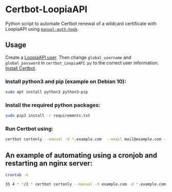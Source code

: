 # Certbot-LoopiaAPI
Python script to automate Certbot renewal of a wildcard certificate with LoopiaAPI using [`manual-auth-hook`](https://certbot.eff.org/docs/using.html#pre-and-post-validation-hooks).

## Usage
Create a [LoopiaAPI user](https://www.loopia.se/api/). Then change `global_username` and `global_password` in `certbot_LoopiaAPI.py` to the correct user information. [Install Certbot](https://certbot.eff.org/).

### Install python3 and pip (example on Debian 10):
```bash
sudo apt install python3 python3-pip
```

### Install the required python packages:
```bash
sudo pip3 install -r requirements.txt
```

### Run Certbot using:
```bash
certbot certonly --manual -d *.example.com  --email mail@example.com --agree-tos --no-bootstrap --manual-public-ip-logging-ok --preferred-challenges dns-01 --manual-auth-hook /path/to/certbot_LoopiaAPI.py --server https://acme-v02.api.letsencrypt.org/directory
```

## An example of automating using a cronjob and restarting an nginx server:
```bash
crontab -e
```
```bash
35 4 * */2 * certbot certonly --manual -d example.com -d *.example.com  --email mail@example.com --agree-tos --no-bootstrap --force-renewal --manual-public-ip-logging-ok --preferred-challenges dns-01 --manual-auth-hook /path/to/certbot_LoopiaAPI.py --server https://acme-v02.api.letsencrypt.org/directory && service nginx restart
```
